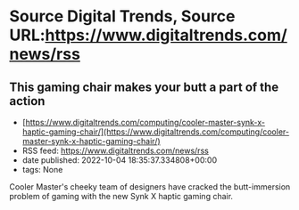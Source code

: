 # Source Digital Trends, Source URL:https://www.digitaltrends.com/news/rss

## This gaming chair makes your butt a part of the action
 - [https://www.digitaltrends.com/computing/cooler-master-synk-x-haptic-gaming-chair/](https://www.digitaltrends.com/computing/cooler-master-synk-x-haptic-gaming-chair/)
 - RSS feed: https://www.digitaltrends.com/news/rss
 - date published: 2022-10-04 18:35:37.334808+00:00
 - tags: None

Cooler Master's cheeky team of designers have cracked the butt-immersion problem of gaming with the new Synk X haptic gaming chair.
